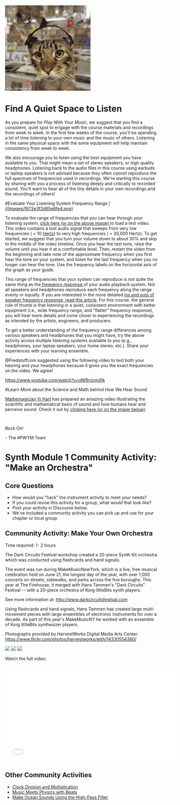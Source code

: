 ![](/Images/50dbfa8bd2c0358d.gif)
# Find A Quiet Space to Listen

As you prepare for <em>Play With Your Music</em>, we suggest that you find a consistent, quiet spot to engage with the course materials and recordings from week to week. In the first few weeks of the course, you'll be spending a lot of time listening to your own music and the music of others. Listening in the same physical space with the same equipment will help maintain consistency from week to week. </p><p>We also encourage you to listen using the best equipment you have available to you. That might mean a set of stereo speakers, or high quality headphones. Listening back to the audio files in this course using earbuds or laptop speakers is not advised because they often cannot reproduce the full spectrum of frequencies used in recordings. We're starting this course by sharing with you a process of listening deeply and critically to recorded sound. You'll want to hear all of the tiny details in your own recordings and the recordings of others!

#Evaluate Your Listening System Frequency Range
[!(/Images/f672e3f2d65e6fe4.png)](http://www.youtube.com/watch?v=cvBtQmY2B5I)
<a href="http://www.youtube.com/watch?v=cvBtQmY2B5I" target="_blank"><img alt="" src='/uploads/default/71/f672e3f2d65e6fe4.png' /></a>

To evaluate the range of frequencies that you can hear through your listening system, <a href="http://www.youtube.com/watch?v=cvBtQmY2B5I" target="_blank">click here (or on the above image) </a>to load a test video. This video contains a test audio signal that sweeps from very low frequencies ( &lt; 10 <a href="http://en.wikipedia.org/wiki/Hertz" target="_blank">Hertz</a>) to very high frequencies ( &gt; 20,000 Hertz). To get started, we suggest that you turn your volume down to about 30% and skip to the middle of the video timeline. Once you hear the test tone, raise the volume until you hear it at a comfortable level. Then, restart the video from the beginning and take note of the approximate frequency when you first hear the tone on your system, and listen for the last frequency when you no longer can hear the tone. Use the frequency labels on the horizontal axis of the graph as your guide. </p><p>This range of frequencies that your system can reproduce is not quite the same thing as the<a href="http://en.wikipedia.org/wiki/Frequency_response"> frequency response </a>of your audio playback system. Not all speakers and headphones reproduce each frequency along the range evenly or equally. If you are interested in the more detailed <a href="http://www.ecoustics.com/articles/understanding-speaker-frequency-response/" target="_blank">ins and outs of speaker frequency response, read this article</a>. For this course, the general rule of thumb is that listening in a quiet, consistent environment with better equipment (i.e., wide frequency range, and "flatter" frequency response), you will hear more details and come closer to experiencing the recordings as intended by the artists, engineers, and producers.</p><p>To get a better understanding of the frequency range differences among various speakers and headphones that you might have, try the above activity across multiple listening systems available to you (e.g., headphones, your laptop speakers, your home stereo, etc.). Share your experiences with your learning ensemble.</p>

@Fredstuffcom suggested using the following video to test both your hearing and your headphones because it gives you the exact frequencies on the video. We agree!

https://www.youtube.com/watch?v=qNf9nzvnd1k
 
#Learn More about the Science and Math behind How We Hear Sound

<a href="http://vihart.com/" target="_blank">Mathemagician Vi Hart</a> has prepared an amazing video illustrating the scientific and mathematical basis of sound and how humans hear and perceive sound. Check it out by <a href="http://www.youtube.com/watch?v=i_0DXxNeaQ0" target="_blank">clicking here (or on the image below</a><a href="http://www.youtube.com/watch?v=DE584rBHIXQ" target="_blank">)</a>:</p><p><a href="http://www.youtube.com/watch?v=i_0DXxNeaQ0" target="_blank"><img alt="" src='/uploads/default/72/66ab2ec0acd783d2.png' /></a></p><p> </p><p>Rock On!</p><p>- The #PWYM Team</p>



# Synth Module 1 Community Activity: "Make an Orchestra"

## Core Questions
- How would you “hack” the instrument activity to meet your needs?
- If you could revise this activity for a group, what would that look like?
- Post your activity in Discourse below. 
- We've included a community activity you can pick up and use for your chapter or local group. 

## Community Activity: Make Your Own Orchestra
Time required: 1- 2 hours

The Dark Circuits Festival workshop created a 20-piece Synth Kit orchestra which was conducted using flashcards and hand signals.

The event was run during MakeMusicNewYork, which is a live, free musical celebration held on June 21, the longest day of the year, with over 1,000 concerts on streets, sidewalks, and parks across the five boroughs. This year at The Firehouse, it merged with Hans Tammen's "Dark Circuits" Festival -- with a 20-piece orchestra of Korg littleBits synth players.

See more information at: http://www.darkcircuitsfestival.com

Using flashcards and hand signals, Hans Tammen has created large multi-movement pieces with large ensembles of electronic instruments for over a decade. As part of this year's MakeMusicNY he worked with an ensemble of Korg littleBits synthesizer players.

Photographs provided by HarvestWorks Digital Media Arts Center: 
https://www.flickr.com/photos/harvestworks/with/14330554380/

![](/Images/Orchestra%201.png)
![](/Images/Orchestra%202.png)
![](/Images/Orchestra%203.png)

Watch the full video:

<iframe width="560" height="315" src="//www.youtube.com/embed/pIQ-ipmw6cM" frameborder="0" allowfullscreen></iframe>

## Other Community Activities
- [Clock Division and Multiplication](http://littlebits.cc/browse-lessons/clock-division-with-littlebits)
- [Music Meets Physics with Beats](http://littlebits.cc/browse-lessons/music-meets-physics-with-beats)
- [Make Ocean Sounds Using the High-Pass Filter](http://littlebits.cc/projects/high-pass-filter)

